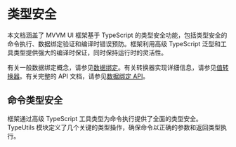 # 类型安全

本文档涵盖了 MVVM UI 框架基于 TypeScript 的类型安全功能，包括类型安全的命令执行、数据绑定验证和编译时错误预防。框架利用高级 TypeScript 泛型和工具类型提供强大的编译时保证，同时保持运行时的灵活性。

有关一般数据绑定概念，请参见[数据绑定](04-03-02-02-data-binding.md)。有关转换器实现详细信息，请参见[值转换器](04-03-04-02-value-converters.md)。有关完整的 API 文档，请参见[数据绑定 API](04-03-05-02-data-binding-apis.md)。

## 命令类型安全

框架通过高级 TypeScript 工具类型为命令执行提供了全面的类型安全。TypeUtils 模块定义了几个关键的类型操作，确保命令以正确的参数和返回类型执行。